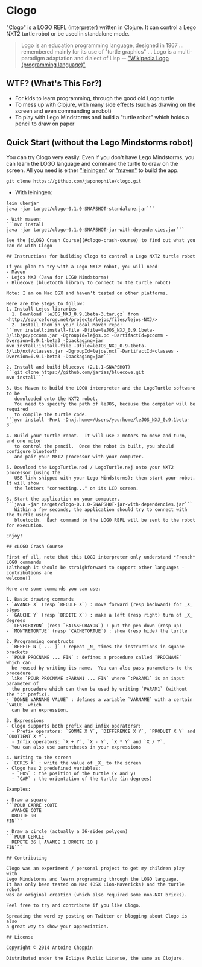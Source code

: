 # Clogo

["Clogo"](http://chopp.in/clj/clogo) is a LOGO REPL (interpreter) written in Clojure.
It can control a Lego NXT2 turtle robot or be used in standalone mode.

> Logo is an education programming language, designed in 1967 ... remembered mainly
> for its use of "turtle graphics" ... Logo is a multi-paradigm adaptation and 
> dialect of Lisp
-- ["Wikipedia Logo (programming language)"](<http://en.wikipedia.org/wiki/Logo_(programming_language)>)

## WTF? (What's This For?)

- For kids to learn programming, through the good old Logo turtle
- To mess up with Clojure, with many side effects (such as drawing on the screen 
  and even commanding a robot)
- To play with Lego Mindstorms and build a "turtle robot" which holds a pencil to
  draw on paper

## Quick Start (without the Lego Mindstorms robot)

You can try Clogo very easily.  Even if you don't have Lego Mindstorms, you can 
learn the LOGO language and command the turtle to draw on the screen.
All you need is either ["leiningen"](http://leiningen.org/) or 
["maven"](http://maven.apache.org/) to build the app.

```git clone https://github.com/japonophile/clogo.git```

- With leiningen:
```lein compile
lein uberjar
java -jar target/clogo-0.1.0-SNAPSHOT-standalone.jar```

- With maven:
```mvn install
java -jar target/clogo-0.1.0-SNAPSHOT-jar-with-dependencies.jar```

See the [cLOGO Crash Course](#clogo-crash-course) to find out what you can do with Clogo

## Instructions for building Clogo to control a Lego NXT2 turtle robot

If you plan to try with a Lego NXT2 robot, you will need
- Maven
- Lejos NXJ (Java for LEGO Mindstorms)
- Bluecove (bluetooth library to connect to the turtle robot)

Note: I am on Mac OSX and haven't tested on other platforms.

Here are the steps to follow:
1. Install Lejos libraries
  1. Download `leJOS_NXJ_0.9.1beta-3.tar.gz` from <http://sourceforge.net/projects/lejos/files/lejos-NXJ/>
  2. Install them in your local Maven repo:
```mvn install:install-file -Dfile=leJOS_NXJ_0.9.1beta-3/lib/pc/pccomm.jar -DgroupId=lejos.pc -DartifactId=pccomm -Dversion=0.9.1-beta3 -Dpackaging=jar
mvn install:install-file -Dfile=leJOS_NXJ_0.9.1beta-3/lib/nxt/classes.jar -DgroupId=lejos.nxt -DartifactId=classes -Dversion=0.9.1-beta3 -Dpackaging=jar```

2. Install and build bluecove (2.1.1-SNAPSHOT)
```git clone https://github.com/jarias/bluecove.git
mvn install```

3. Use Maven to build the LOGO interpreter and the LogoTurtle software to be 
   downloaded onto the NXT2 robot.
   You need to specify the path of leJOS, because the compiler will be required
   to compile the turtle code.
```mvn install -Pnxt -Dnxj.home=/Users/yourhome/leJOS_NXJ_0.9.1beta-3```

4. Build your turtle robot.  It will use 2 motors to move and turn, and one motor
   to control the pencil.  Once the robot is built, you should configure bluetooth 
   and pair your NXT2 processor with your computer.

5. Download the LogoTurtle.nxd / LogoTurtle.nxj onto your NXT2 processor (using the
   USB link shipped with your Lego Mindstorms); then start your robot.  It will show
   the letters "connecting..." on its LCD screen.

6. Start the application on your computer.
```java -jar target/clogo-0.1.0-SNAPSHOT-jar-with-dependencies.jar```
   Within a few seconds, the application should try to connect with the turtle using
   bluetooth.  Each command to the LOGO REPL will be sent to the robot for execution.

Enjoy!

## cLOGO Crash Course

First of all, note that this LOGO interpreter only understand *French* LOGO commands
(although it should be straighforward to support other languages -contributions are
welcome!)

Here are some commands you can use:

1. Basic drawing commands
- `AVANCE X` (resp `RECULE X`) : move forward (resp backward) for _X_ steps
- `GAUCHE Y` (resp `DROITE X`) : make a left (resp right) turn of _X_ degrees
- `LEVECRAYON` (resp `BAISSECRAYON`) : put the pen down (resp up)
- `MONTRETORTUE` (resp `CACHETORTUE`) : show (resp hide) the turtle

2. Programming constructs
- `REPETE N [ ... ]` : repeat _N_ times the instructions in square brackets
- `POUR PROCNAME ... FIN` : defines a procedure called `PROCNAME` which can
  be reused by writing its name.  You can also pass parameters to the procedure
  like `POUR PROCNAME :PARAM1 ... FIN` where `:PARAM1` is an input parameter of
  the procedure which can then be used by writing `PARAM1` (without the ":" prefix).
- `DONNE VARNAME VALUE` : defines a variable `VARNAME` with a certain `VALUE` which
  can be an expression.

3. Expressions
- Clogo supports both prefix and infix operatorsr:
  - Prefix operators: `SOMME X Y`, `DIFFERENCE X Y`, `PRODUIT X Y` and `QUOTIENT X Y`.
  - Infix operators: `X + Y`, `X - Y`, `X * Y` and `X / Y`.
- You can also use parentheses in your expressions

4. Writing to the screen
- `ECRIS X` : write the value of _X_ to the screen
- Clogo has 2 predefined variables:
  - `POS` : the position of the turtle (x and y)
  - `CAP` : the orientation of the turtle (in degrees)

Examples:

- Draw a square
```POUR CARRE :COTE
  AVANCE COTE
  DROITE 90
FIN```

- Draw a circle (actually a 36-sides polygon)
```POUR CERCLE
  REPETE 36 [ AVANCE 1 DROITE 10 ]
FIN```

## Contributing

Clogo was an experiment / personal project to get my children play with
Lego Mindstorms and learn programming through the LOGO language.
It has only been tested on Mac (OSX Lion-Mavericks) and the turtle robot 
was an original creation (which also required some non-NXT bricks).

Feel free to try and contribute if you like Clogo.

Spreading the word by posting on Twitter or blogging about Clogo is also
a great way to show your appreciation.

## License

Copyright © 2014 Antoine Choppin

Distributed under the Eclipse Public License, the same as Clojure.


